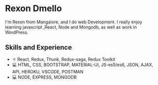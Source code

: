 # Rexon Dmello
I'm Rexon from Mangalore, and I do web Development. I really enjoy learning javascript ,React, Node and Mongodb, as well as work in WordPress. 

## Skills and Experience
* ⚛ React, Redux, Thunk, Redux-saga, Redux Toolkit
* 💻 HTML, CSS, BOOTSTRAP, MATERIAL-UI, JS-es5/es6, JSON, AJAX, API, HEROKU, VSCODE, POSTMAN
* 💻 NODE, EXPRESS, MONGODB
